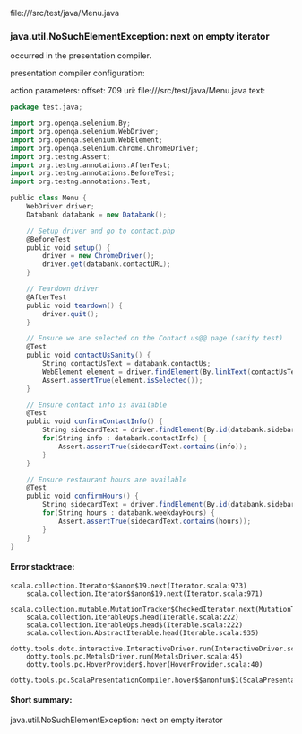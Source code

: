 file://<WORKSPACE>/src/test/java/Menu.java
### java.util.NoSuchElementException: next on empty iterator

occurred in the presentation compiler.

presentation compiler configuration:


action parameters:
offset: 709
uri: file://<WORKSPACE>/src/test/java/Menu.java
text:
```scala
package test.java;

import org.openqa.selenium.By;
import org.openqa.selenium.WebDriver;
import org.openqa.selenium.WebElement;
import org.openqa.selenium.chrome.ChromeDriver;
import org.testng.Assert;
import org.testng.annotations.AfterTest;
import org.testng.annotations.BeforeTest;
import org.testng.annotations.Test;

public class Menu {
	WebDriver driver;
    Databank databank = new Databank();

	// Setup driver and go to contact.php
    @BeforeTest
    public void setup() {
        driver = new ChromeDriver();
        driver.get(databank.contactURL);
    }

    // Teardown driver
    @AfterTest
    public void teardown() {
        driver.quit();
    }

	// Ensure we are selected on the Contact us@@ page (sanity test)
    @Test
    public void contactUsSanity() {
        String contactUsText = databank.contactUs;
        WebElement element = driver.findElement(By.linkText(contactUsText));
        Assert.assertTrue(element.isSelected());
    }

	// Ensure contact info is available
    @Test
    public void confirmContactInfo() {
        String sidecardText = driver.findElement(By.id(databank.sidebarId)).getText();
		for(String info : databank.contactInfo) {
			Assert.assertTrue(sidecardText.contains(info));
		}
    }

	// Ensure restaurant hours are available
    @Test
    public void confirmHours() {
		String sidecardText = driver.findElement(By.id(databank.sidebarId)).getText();
		for(String hours : databank.weekdayHours) {
			Assert.assertTrue(sidecardText.contains(hours));
		}
    }
}

```



#### Error stacktrace:

```
scala.collection.Iterator$$anon$19.next(Iterator.scala:973)
	scala.collection.Iterator$$anon$19.next(Iterator.scala:971)
	scala.collection.mutable.MutationTracker$CheckedIterator.next(MutationTracker.scala:76)
	scala.collection.IterableOps.head(Iterable.scala:222)
	scala.collection.IterableOps.head$(Iterable.scala:222)
	scala.collection.AbstractIterable.head(Iterable.scala:935)
	dotty.tools.dotc.interactive.InteractiveDriver.run(InteractiveDriver.scala:164)
	dotty.tools.pc.MetalsDriver.run(MetalsDriver.scala:45)
	dotty.tools.pc.HoverProvider$.hover(HoverProvider.scala:40)
	dotty.tools.pc.ScalaPresentationCompiler.hover$$anonfun$1(ScalaPresentationCompiler.scala:376)
```
#### Short summary: 

java.util.NoSuchElementException: next on empty iterator